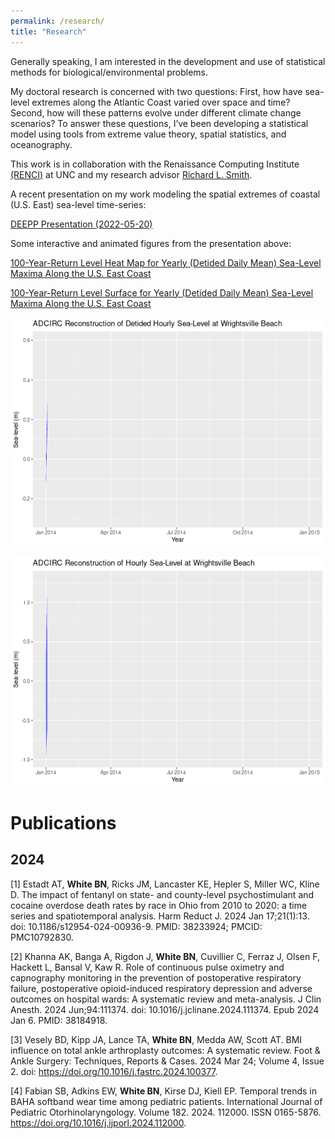 ```yaml
---
permalink: /research/
title: "Research"
---
```


Generally speaking, I am interested in the development and use of statistical methods for biological/environmental problems.

My doctoral research is concerned with two questions: First, how have sea-level extremes along the Atlantic Coast varied over space and time? Second, how will these patterns evolve under different climate change scenarios? To answer these questions, I’ve been developing a statistical model using tools from extreme value theory, spatial statistics, and oceanography.
 
This work is in collaboration with the Renaissance Computing Institute [(RENCI)](https://renci.org/) at UNC and my research advisor [Richard L. Smith](https://sph.unc.edu/adv_profile/richard-smith-phd/.).

A recent presentation on my work modeling the spatial extremes of coastal (U.S. East) sea-level time-series:

[DEEPP Presentation (2022-05-20)](/images/research/multivariate-spatial-extreme-value-analysis-of-reconstructed-coastal-sea-level-timeseries.pdf)

Some interactive and animated figures from the presentation above:

[100-Year-Return Level Heat Map for Yearly (Detided Daily Mean) Sea-Level Maxima Along the U.S. East Coast](/images/research/reanalysis-heatmap.html)

[100-Year-Return Level Surface for Yearly (Detided Daily Mean) Sea-Level Maxima Along the U.S. East Coast](/images/research/100-return-level-surface-b.html)

![ADCIRC Reconstruction of Hourly Sea-Level at Wrightsville Beach Over a 40-Year Period](/images/research/hourly-year-detided-ADCIRC-wrighstville.gif)

![ADCIRC Reconstruction of Detided Hourly Sea-Level at Wrightsville Beach Over a 40-Year Period](/images/research/hourly-year-ADCIRC-wrighstville.gif)


# Publications #

 ## 2024 ## 

[1] Estadt AT, **White BN**, Ricks JM, Lancaster KE, Hepler S, Miller WC, Kline D. The impact of fentanyl on state- and county-level psychostimulant and cocaine overdose death rates by race in Ohio from 2010 to 2020: a time series and spatiotemporal analysis. Harm Reduct J. 2024 Jan 17;21(1):13. doi: 10.1186/s12954-024-00936-9. PMID: 38233924; PMCID: PMC10792830.

[2] Khanna AK, Banga A, Rigdon J, **White BN**, Cuvillier C, Ferraz J, Olsen F, Hackett L, Bansal V, Kaw R. Role of continuous pulse oximetry and capnography monitoring in the prevention of postoperative respiratory failure, postoperative opioid-induced respiratory depression and adverse outcomes on hospital wards: A systematic review and meta-analysis. J Clin Anesth. 2024 Jun;94:111374. doi: 10.1016/j.jclinane.2024.111374. Epub 2024 Jan 6. PMID: 38184918.

[3] Vesely BD, Kipp JA, Lance TA, **White BN**, Medda AW, Scott AT. BMI influence on total ankle arthroplasty outcomes: A systematic review. Foot & Ankle Surgery: Techniques, Reports & Cases. 2024 Mar 24; Volume 4, Issue 2. doi: https://doi.org/10.1016/j.fastrc.2024.100377.

[4] Fabian SB, Adkins EW, **White BN**, Kirse DJ, Kiell EP. Temporal trends in BAHA softband wear time among pediatric patients. International Journal of Pediatric Otorhinolaryngology. Volume 182. 2024. 112000. ISSN 0165-5876. https://doi.org/10.1016/j.ijporl.2024.112000.
